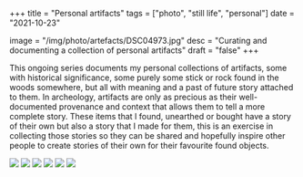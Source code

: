 +++
title = "Personal artifacts"
tags = ["photo", "still life", "personal"]
date = "2021-10-23"

image = "/img/photo/artefacts/DSC04973.jpg"
desc = "Curating and documenting a collection of personal artifacts"
draft = "false"
+++

This ongoing series documents my personal collections of artifacts, some with historical significance, some purely some stick or rock found in the woods somewhere, but all with meaning and a past of future story attached to them.
In archeology, artifacts are only as precious as their well-documented provenance and context that allows them to tell a more complete story. These items that I found, unearthed or bought have a story of their own but also a story that I made for them, this is an exercise in collecting those stories so they can be shared and hopefully inspire other people to create stories of their own for their favourite found objects.

![](/img/photo/artefacts/DSC04971.jpg "")
![](/img/photo/artefacts/DSC04972.jpg "")
![](/img/photo/artefacts/DSC04973.jpg "")
![](/img/photo/artefacts/DSC04974.jpg "")
![](/img/photo/artefacts/DSC04975.jpg "")
![](/img/photo/artefacts/DSC04976.jpg "")
